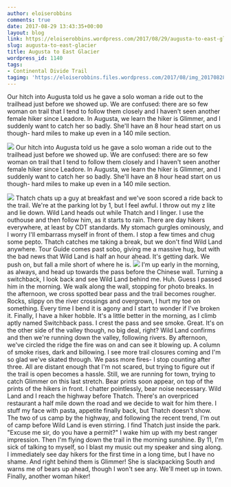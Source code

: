 ```yaml
---
author: eloiserobbins
comments: true
date: 2017-08-29 13:43:35+00:00
layout: blog
link: https://eloiserobbins.wordpress.com/2017/08/29/augusta-to-east-glacier/
slug: augusta-to-east-glacier
title: Augusta to East Glacier
wordpress_id: 1140
tags:
- Continental Divide Trail
tagimg: 'https://eloiserobbins.files.wordpress.com/2017/08/img_20170828_131758_576.jpg'
---
```


Our hitch into Augusta told us he gave a solo woman a ride out to the trailhead just before we showed up. We are confused: there are so few woman on trail that I tend to follow them closely and I haven't seen another female hiker since Leadore. In Augusta, we learn the hiker is Glimmer, and I suddenly want to catch her so badly. She'll have an 8 hour head start on us though- hard miles to make up even in a 140 mile section.


[![](https://eloiserobbins.files.wordpress.com/2017/08/img_20170828_131758_576.jpg)](https://eloiserobbins.files.wordpress.com/2017/08/img_20170828_131758_576.jpg)
Our hitch into Augusta told us he gave a solo woman a ride out to the trailhead just before we showed up. We are confused: there are so few woman on trail that I tend to follow them closely and I haven't seen another female hiker since Leadore. In Augusta, we learn the hiker is Glimmer, and I suddenly want to catch her so badly. She'll have an 8 hour head start on us though- hard miles to make up even in a 140 mile section.

[![](https://eloiserobbins.files.wordpress.com/2017/08/20170825_111004.jpg)](https://eloiserobbins.files.wordpress.com/2017/08/20170825_111004.jpg)
Thatch chats up a guy at breakfast and we've soon scored a ride back to the trail. We're at the parking lot by 1, but I feel awful. I throw out my z lite and lie down. Wild Land heads out while Thatch and I linger. I use the outhouse and then follow him, as it starts to rain. There are day hikers everywhere, at least by CDT standards. My stomach gurgles ominously, and I worry I'll embarrass myself in front of them. I stop a few times and chug some pepto. 
Thatch catches me taking a break, but we don't find Wild Land anywhere. Tour Guide comes past sobo, giving me a massive hug, but with the bad news that Wild Land is half an hour ahead. It's getting dark. We push on, but fall a mile short of where he is. 
[![](https://eloiserobbins.files.wordpress.com/2017/08/20170826_091853.jpg)](https://eloiserobbins.files.wordpress.com/2017/08/20170826_091853.jpg)
I'm up early in the morning, as always, and head up towards the pass before the Chinese wall. Turning a switchback, I look back and see Wild Land behind me. Huh. Guess I passed him in the morning. We walk along the wall, stopping for photo breaks. In the afternoon, we cross spotted bear pass and the trail becomes rougher. Rocks, slippy on the river crossings and overgrown, I hurt my toe on something. Every time I bend it is agony and I start to wonder if I've broken it. Finally, I have a hiker hobble.
It's a little better in the morning, as I climb aptly named Switchback pass. I crest the pass and see smoke. Great. It's on the other side of the valley though, no big deal, right? Wild Land confirms and then we're running down the valley, following rivers. By afternoon, we've circled the ridge the fire was on and can see it blowing up. A column of smoke rises, dark and billowing. I see more trail closures coming and I'm so glad we've skated through.
We pass more fires- I stop counting after three. All are distant enough that I'm not scared, but trying to figure out if the trail is open becomes a hassle. Still, we are running for town, trying to catch Glimmer on this last stretch. Bear prints soon appear, on top of the prints of the hikers in front. I chatter pointlessly, bear noise necessary. Wild Land and I reach the highway before Thatch. There's an overpriced restaurant a half mile down the road and we decide to wait for him there. I stuff my face with pasta, appetite finally back, but Thatch doesn't show.
The two of us camp by the highway, and following the recent trend, I'm out of camp before Wild Land is even stirring. I find Thatch just inside the park. "Excuse me sir, do you have a permit?" I wake him up with my best ranger impression. Then I'm flying down the trail in the morning sunshine. By 11, I'm sick of talking to myself, so I blast my music out my speaker and sing along. I immediately see day hikers for the first time in a long time, but I have no shame. And right behind them is Glimmer! She is slackpacking South and warns me of bears up ahead, though I won't see any. We'll meet up in town. Finally, another woman hiker!
